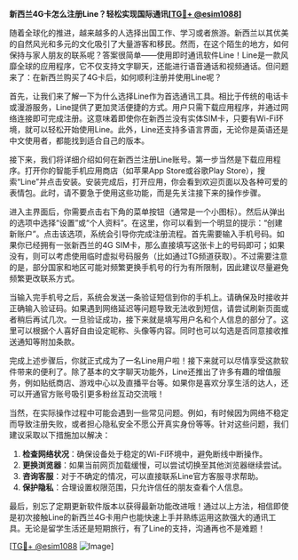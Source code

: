 **新西兰4G卡怎么注册Line？轻松实现国际通讯[[TG💪+ @esim1088](https://t.me/s/esim1088)]**

随着全球化的推进，越来越多的人选择出国工作、学习或者旅游。新西兰以其优美的自然风光和多元的文化吸引了大量游客和移民。然而，在这个陌生的地方，如何保持与家人朋友的联系呢？答案很简单——使用即时通讯软件Line！Line是一款风靡全球的应用程序，它不仅支持文字聊天，还能进行语音通话和视频通话。但问题来了：在新西兰购买了4G卡后，如何顺利注册并使用Line呢？

首先，让我们来了解一下为什么选择Line作为首选通讯工具。相比于传统的电话卡或漫游服务，Line提供了更加灵活便捷的方式。用户只需下载应用程序，并通过网络连接即可完成注册。这意味着即使你在新西兰没有实体SIM卡，只要有Wi-Fi环境，就可以轻松开始使用Line。此外，Line还支持多语言界面，无论你是英语还是中文使用者，都能找到适合自己的版本。

接下来，我们将详细介绍如何在新西兰注册Line账号。第一步当然是下载应用程序。打开你的智能手机应用商店（如苹果App Store或谷歌Play Store），搜索“Line”并点击安装。安装完成后，打开应用，你会看到欢迎页面以及各种可爱的表情包。此时，请不要急于使用这些功能，而是先关注接下来的操作步骤。

进入主界面后，你需要点击右下角的菜单按钮（通常是一个小图标）。然后从弹出的选项中选择“设置”或“个人资料”。在这里，你可以看到一个明显的提示：“创建新账户”。点击该选项，系统会引导你完成注册流程。首先需要输入手机号码。如果你已经拥有一张新西兰的4G SIM卡，那么直接填写这张卡上的号码即可；如果没有，则可以考虑使用临时虚拟号码服务（比如通过TG频道获取）。不过需要注意的是，部分国家和地区可能对频繁更换手机号的行为有所限制，因此建议尽量避免频繁更改联系方式。

当输入完手机号之后，系统会发送一条验证短信到你的手机上。请确保及时接收并正确输入验证码。如果遇到网络延迟等问题导致无法收到短信，请尝试刷新页面或者稍后再试几次。一旦验证成功，接下来就是填写用户名和个人信息的部分了。这里可以根据个人喜好自由设定昵称、头像等内容。同时也可以勾选是否同意接收推送通知等附加条款。

完成上述步骤后，你就正式成为了一名Line用户啦！接下来就可以尽情享受这款软件带来的便利了。除了基本的文字聊天功能外，Line还推出了许多有趣的增值服务，例如贴纸商店、游戏中心以及直播平台等。如果你是喜欢分享生活的达人，还可以开通官方账号吸引更多粉丝互动交流哦！

当然，在实际操作过程中可能会遇到一些常见问题。例如，有时候因为网络不稳定而导致注册失败，或者担心隐私安全不愿公开真实身份等等。针对这些问题，我们建议采取以下措施加以解决：

1. **检查网络状况**：确保设备处于稳定的Wi-Fi环境中，避免断线中断操作。
2. **更换浏览器**：如果当前网页加载缓慢，可以尝试切换至其他浏览器继续尝试。
3. **咨询客服**：对于不确定的情况，可以直接联系Line官方客服寻求帮助。
4. **保护隐私**：合理设置权限范围，只允许信任的朋友查看个人信息。

最后，别忘了定期更新软件版本以获得最新功能改进哦！通过以上方法，相信即使是初次接触Line的新西兰4G卡用户也能快速上手并熟练运用这款强大的通讯工具。无论是留学生活还是短期旅行，有了Line的支持，沟通再也不是难题！

[[TG💪+ @esim1088](https://t.me/s/esim1088) ![Image](https://i.postimg.cc/4NQfJmqS/Snipaste-2025-05-13-00-14-12.png)]